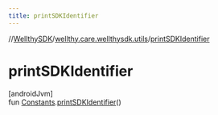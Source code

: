 ```yaml
---
title: printSDKIdentifier
---
```

//[WellthySDK](../../index.html)/[wellthy.care.wellthysdk.utils](index.html)/[printSDKIdentifier](print-s-d-k-identifier.html)



# printSDKIdentifier



[androidJvm]\
fun [Constants](-constants/index.html).[printSDKIdentifier](print-s-d-k-identifier.html)()




